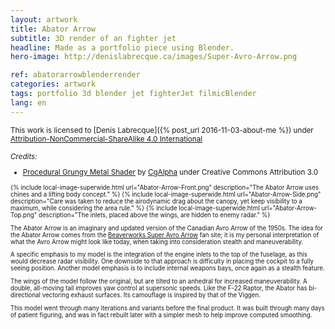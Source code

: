 ```yaml
---
layout: artwork
title: Abator Arrow
subtitle: 3D render of an fighter jet
headline: Made as a portfolio piece using Blender.
hero-image: http://denislabrecque.ca/images/Super-Avro-Arrow.png

ref: abatorarrowblenderrender
categories: artwork
tags: portfolio 3d blender jet fighterJet filmicBlender
lang: en
---
```

<small>This work is licensed to [Denis Labrecque]({% post_url 2016-11-03-about-me %}) under [Attribution-NonCommercial-ShareAlike 4.0 International](http://creativecommons.org/licenses/by-nc-sa/4.0/)

*Credits:*
- [Procedural Grungy Metal Shader](https://www.blendswap.com/blends/view/80114) by [CgAlpha](https://www.blendswap.com/user/CgAlpha) under Creative Commons Attribution 3.0<small>


{% include local-image-superwide.html url="Abator-Arrow-Front.png" description="The Abator Arrow uses chines and a lifting body concept." %}
{% include local-image-superwide.html url="Abator-Arrow-Side.png" description="Care was taken to reduce the airodynamic drag about the canopy, yet keep visibility to a maximum, while considering the area rule." %}
{% include local-image-superwide.html url="Abator-Arrow-Top.png" description="The inlets, placed above the wings, are hidden to enemy radar." %}

The Abator Arrow is an imaginary and updated version of the Canadian Avro Arrow of the 1950s. The idea for the Abator Arrow comes from the [Beaverworks Super Avro Arrow](http://www.superarrow.ca/) fan site; it is my personal interpretation of what the Avro Arrow might look like today, when taking into consideration stealth and maneuverability.

A specific emphasis to my model is the integration of the engine inlets to the top of the fuselage, as this would decrease radar visibility. One downside to that approach is difficulty in placing the cockpit to a fully seeing position. Another model emphasis is to include internal weapons bays, once again as a stealth feature.

The wings of the model follow the original, but are tilted to an anhedral for increased maneuverability. A double, all-moving tail improves yaw control at supersonic speeds. Like the F-22 Raptor, the Abator has bi-directional vectoring exhaust surfaces. Its camouflage is inspired by that of the Viggen.

This model went through many iterations and variants before the final product. It was built through many days of patient figuring, and was in fact rebuilt later with a simpler mesh to help improve computed smoothing.